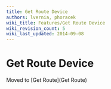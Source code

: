 ```yaml
---
title: Get Route Device
authors: lvernia, phoracek
wiki_title: Features/Get Route Device
wiki_revision_count: 5
wiki_last_updated: 2014-09-08
---
```


# Get Route Device

Moved to [Get Route](Get Route)
